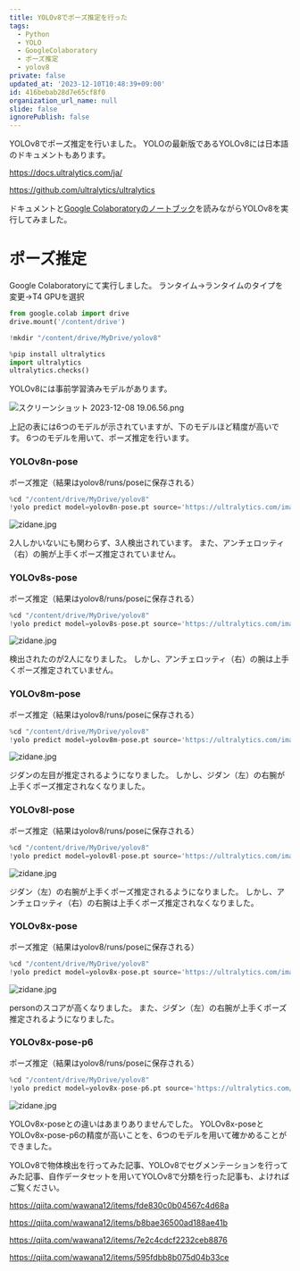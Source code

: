 ```yaml
---
title: YOLOv8でポーズ推定を行った
tags:
  - Python
  - YOLO
  - GoogleColaboratory
  - ポーズ推定
  - yolov8
private: false
updated_at: '2023-12-10T10:48:39+09:00'
id: 416bebab28d7e65cf8f0
organization_url_name: null
slide: false
ignorePublish: false
---
```


YOLOv8でポーズ推定を行いました。
YOLOの最新版であるYOLOv8には日本語のドキュメントもあります。

https://docs.ultralytics.com/ja/

https://github.com/ultralytics/ultralytics

ドキュメントと[Google Colaboratoryのノートブック](https://colab.research.google.com/github/ultralytics/ultralytics/blob/main/examples/tutorial.ipynb)を読みながらYOLOv8を実行してみました。

# ポーズ推定
Google Colaboratoryにて実行しました。
ランタイム->ランタイムのタイプを変更->T4 GPUを選択
```Python
from google.colab import drive
drive.mount('/content/drive')
```
```Python
!mkdir "/content/drive/MyDrive/yolov8"
```
```Python
%pip install ultralytics
import ultralytics
ultralytics.checks()
```

YOLOv8には事前学習済みモデルがあります。

![スクリーンショット 2023-12-08 19.06.56.png](https://qiita-image-store.s3.ap-northeast-1.amazonaws.com/0/3569835/07cbe055-7d43-b522-105b-ad4017545595.png)

上記の表には6つのモデルが示されていますが、下のモデルほど精度が高いです。
6つのモデルを用いて、ポーズ推定を行います。

### YOLOv8n-pose
ポーズ推定（結果はyolov8/runs/poseに保存される）
```Python
%cd "/content/drive/MyDrive/yolov8"
!yolo predict model=yolov8n-pose.pt source='https://ultralytics.com/images/zidane.jpg'
```

![zidane.jpg](https://qiita-image-store.s3.ap-northeast-1.amazonaws.com/0/3569835/4d478b3b-8b6b-1fb8-78f3-60de35e8ea68.jpeg)

2人しかいないにも関わらず、3人検出されています。
また、アンチェロッティ（右）の腕が上手くポーズ推定されていません。

### YOLOv8s-pose
ポーズ推定（結果はyolov8/runs/poseに保存される）
```Python
%cd "/content/drive/MyDrive/yolov8"
!yolo predict model=yolov8s-pose.pt source='https://ultralytics.com/images/zidane.jpg'
```

![zidane.jpg](https://qiita-image-store.s3.ap-northeast-1.amazonaws.com/0/3569835/6cb27944-f891-7026-47ab-e961e8807d19.jpeg)

検出されたのが2人になりました。
しかし、アンチェロッティ（右）の腕は上手くポーズ推定されていません。

### YOLOv8m-pose
ポーズ推定（結果はyolov8/runs/poseに保存される）
```Python
%cd "/content/drive/MyDrive/yolov8"
!yolo predict model=yolov8m-pose.pt source='https://ultralytics.com/images/zidane.jpg'
```

![zidane.jpg](https://qiita-image-store.s3.ap-northeast-1.amazonaws.com/0/3569835/2221ccd1-a148-9d81-0ba9-03661bde3822.jpeg)

ジダンの左目が推定されるようになりました。
しかし、ジダン（左）の右腕が上手くポーズ推定されなくなりました。

### YOLOv8l-pose
ポーズ推定（結果はyolov8/runs/poseに保存される）
```Python
%cd "/content/drive/MyDrive/yolov8"
!yolo predict model=yolov8l-pose.pt source='https://ultralytics.com/images/zidane.jpg'
```

![zidane.jpg](https://qiita-image-store.s3.ap-northeast-1.amazonaws.com/0/3569835/eeb392db-2baf-b50b-75da-94244337bc4b.jpeg)

ジダン（左）の右腕が上手くポーズ推定されるようになりました。
しかし、アンチェロッティ（右）の右腕は上手くポーズ推定されなくなりました。

### YOLOv8x-pose
ポーズ推定（結果はyolov8/runs/poseに保存される）
```Python
%cd "/content/drive/MyDrive/yolov8"
!yolo predict model=yolov8x-pose.pt source='https://ultralytics.com/images/zidane.jpg'
```

![zidane.jpg](https://qiita-image-store.s3.ap-northeast-1.amazonaws.com/0/3569835/1b401a4a-69f5-6496-628b-eab85727e55e.jpeg)

personのスコアが高くなりました。
また、ジダン（左）の右腕が上手くポーズ推定されるようになりました。

### YOLOv8x-pose-p6
ポーズ推定（結果はyolov8/runs/poseに保存される）
```Python
%cd "/content/drive/MyDrive/yolov8"
!yolo predict model=yolov8x-pose-p6.pt source='https://ultralytics.com/images/zidane.jpg'
```

![zidane.jpg](https://qiita-image-store.s3.ap-northeast-1.amazonaws.com/0/3569835/37f5d2b1-9af9-206a-70a3-ab93e8e4d7bb.jpeg)

YOLOv8x-poseとの違いはあまりありませんでした。
YOLOv8x-poseとYOLOv8x-pose-p6の精度が高いことを、6つのモデルを用いて確かめることができました。

YOLOv8で物体検出を行ってみた記事、YOLOv8でセグメンテーションを行ってみた記事、自作データセットを用いてYOLOv8で分類を行った記事も、よければご覧ください。

https://qiita.com/wawana12/items/fde830c0b04567c4d68a

https://qiita.com/wawana12/items/b8bae36500ad188ae41b

https://qiita.com/wawana12/items/7e2c4cdcf2232ceb8876

https://qiita.com/wawana12/items/595fdbb8b075d04b33ce

